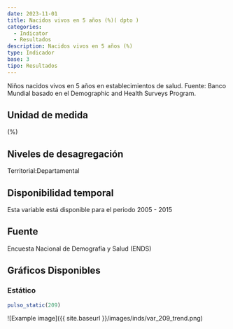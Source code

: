 ```yaml
---
date: 2023-11-01
title: Nacidos vivos en 5 años (%)( dpto )
categories:
  - Indicator
  - Resultados
description: Nacidos vivos en 5 años (%)
type: Indicador
base: 3
tipo: Resultados
--- 
```


Niños nacidos vivos en 5 años en establecimientos de salud.
Fuente: Banco Mundial basado en el Demographic and Health Surveys Program.

## Unidad de medida
(%)

## Niveles de desagregación
Territorial:Departamental

## Disponibilidad temporal
Esta variable está disponible para el periodo 2005 - 2015

## Fuente
Encuesta Nacional de Demografía y Salud (ENDS)

## Gráficos Disponibles

### Estático

``` R
pulso_static(209)
```

![Example image]({{ site.baseurl }}/images/inds/var_209_trend.png)